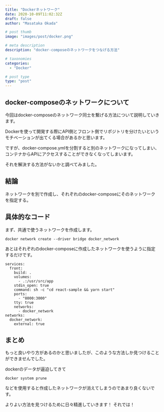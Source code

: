 ```yaml
---
title: "Dockerネットワーク"
date: 2020-10-09T11:02:32Z
draft: false
author: "Masataka Okada"

# post thumb 
image: "images/post/docker.png"

# meta description
description: "docker-composeのネットワークをつなげる方法"

# taxonomies
categories:
  - "Docker"

# post type
type: "post"
---
```


## docker-composeのネットワークについて

​
今回はdocker-composeのネットワーク同士を繋げる方法について説明していきます。

Dockerを使って開発する際にAPI側とフロント側でリポジトリを分けたいというモチベーションが出てくる場合があるかと思います。

ですが、docker-compose.ymlを分割すると別のネットワークになってしまい、コンテナからAPIにアクセスすることができなくなってしまいます。

それを解決する方法がないかと調べてみました。

## 結論

ネットワークを別で作成し、それぞれのdocker-composeにそのネットワークを指定する。

## 具体的なコード

まず、共通で使うネットワークを作成します。

````
docker network create --driver bridge docker_network
````

あとはそれぞれのdocker-composeに作成したネットワークを使うように指定するだけです。

````
services:
  front:
    build: .
    volumes:
      - .:/usr/src/app
    stdin_open: true
    command: sh -c "cd react-sample && yarn start"
    ports:
      - "8000:3000"
    tty: true
    networks:
      - docker_network
networks:
  docker_network:
    external: true
````

## まとめ

もっと良いやり方があるのかと思いましたが、このような方法しか見つけることができませんでした。

dockerのデータが逼迫してきて

````
docker system prune
````

などを使用すると作成したネットワークが消えてしまうのであまり良くないです。

よりよい方法を見つけるために日々精進していきます！
それでは！
